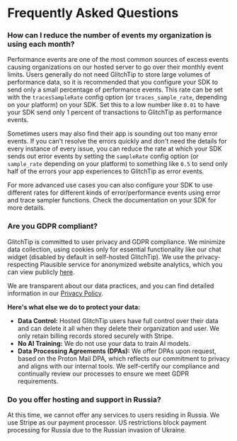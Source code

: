 # Frequently Asked Questions

### How can I reduce the number of events my organization is using each month?

Performance events are one of the most common sources of excess events causing organizations on our hosted server to go over their monthly event limits. Users generally do not need GlitchTip to store large volumes of performance data, so it is recommended that you configure your SDK to send only a small percentage of performance events. This rate can be set with the `tracesSampleRate` config option (or `traces_sample_rate`, depending on your platform) on your SDK. Set this to a low number like `0.01` to have your SDK send only 1 percent of transactions to GlitchTip as performance events.

Sometimes users may also find their app is sounding out too many error events. If you can't resolve the errors quickly and don't need the details for every instance of every issue, you can reduce the rate at which your SDK sends out error events by setting the `sampleRate` config option (or `sample_rate` depending on your platform) to something like `0.5` to send only half of the errors your app experiences to GlitchTip as error events.

For more advanced use cases you can also configure your SDK to use different rates for different kinds of error/performance events using error and trace sampler functions. Check the documentation on your SDK for more details.

### Are you GDPR compliant?

GlitchTip is committed to user privacy and GDPR compliance. We minimize data collection, using cookies only for essential functionality like our chat widget (disabled by default in self-hosted GlitchTip). We use the privacy-respecting Plausible service for anonymized website analytics, which you can view publicly [here](https://plausible.io/glitchtip.com).

We are transparent about our data practices, and you can find detailed information in our [Privacy Policy](https://glitchtip.com/legal/privacy).

**Here's what else we do to protect your data:**
* **Data Control:** Hosted GlitchTip users have full control over their data and can delete it all when they delete their organization and user. We only retain billing records stored securely with Stripe.
* **No AI Training:** We do not use your data to train AI models.
* **Data Processing Agreements (DPAs):** We offer DPAs upon request, based on the Proton Mail DPA, which reflects our commitment to privacy and aligns with our internal tools.
We self-certify our compliance and continually review our processes to ensure we meet GDPR requirements.


### Do you offer hosting and support in Russia?

At this time, we cannot offer any services to users residing in Russia.
We use Stripe as our payment processor. US restrictions block payment processing for Russia due to the Russian invasion of Ukraine.
